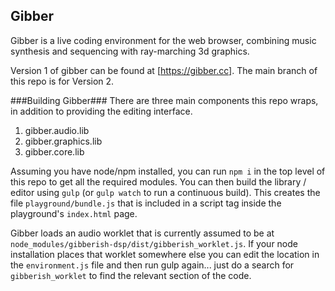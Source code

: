## Gibber ##
Gibber is a live coding environment for the web browser, combining music synthesis and sequencing with ray-marching 3d graphics.

Version 1 of gibber can be found at [https://gibber.cc]. The main branch of this repo is for Version 2.

###Building Gibber###
There are three main components this repo wraps, in addition to providing the editing interface.

1. gibber.audio.lib
2. gibber.graphics.lib
3. gibber.core.lib

Assuming you have node/npm installed, you can run `npm i` in the top level of this repo to get all the required modules. You can then build the library / editor using `gulp` (or `gulp watch` to run a continuous build). This creates the file `playground/bundle.js` that is included in a script tag inside the playground's `index.html` page.

Gibber loads an audio worklet that is currently assumed to be at `node_modules/gibberish-dsp/dist/gibberish_worklet.js`. If your node installation places that worklet somewhere else you can edit the location in the `environment.js` file and then run gulp again... just do a search for `gibberish_worklet` to find the relevant section of the code.

